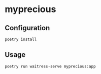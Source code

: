 # myprecious

## Configuration
```
poetry install
```

## Usage
```
poetry run waitress-serve myprecious:app
```
